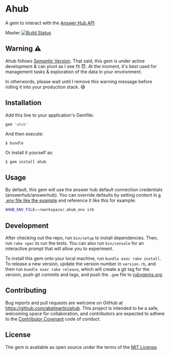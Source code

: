 # Ahub
A gem to interact with the [Answer Hub API](docs.answerhubapiv2.apiary.io)

Master
[![Build Status](https://travis-ci.org/abelmartin/ahub.svg?branch=master)](https://travis-ci.org/abelmartin/ahub)

## Warning :warning:

Ahub follows [Semantic Version](http://semver.org/).  That said, this gem is under active development & can pivot as I see fit :smiling_imp:. At the moment, it's best used for management tasks & exploration of the data in your environment.

In otherwords, please wait until I remove this warning message before rolling it into your production stack. :sweat_smile:

## Installation

Add this line to your application's Gemfile:

```ruby
gem 'ahub'
```

And then execute:

    $ bundle

Or install it yourself as:

    $ gem install ahub

## Usage

By default, this gem will use the answer hub default connection credentials (answerhub/answerhub).  You can override defaults by setting content in [a .env file like the example](https://github.com/abelmartin/ahub/blob/master/.env_example) and reference it like this for example:

```bash
AHUB_ENV_FILE=~/workspace/.ahub_env irb
```

## Development

After checking out the repo, run `bin/setup` to install dependencies. Then, run `rake spec` to run the tests. You can also run `bin/console` for an interactive prompt that will allow you to experiment.

To install this gem onto your local machine, run `bundle exec rake install`. To release a new version, update the version number in `version.rb`, and then run `bundle exec rake release`, which will create a git tag for the version, push git commits and tags, and push the `.gem` file to [rubygems.org](https://rubygems.org).

## Contributing

Bug reports and pull requests are welcome on GitHub at https://github.com/abelmartin/ahub. This project is intended to be a safe, welcoming space for collaboration, and contributors are expected to adhere to the [Contributor Covenant](contributor-covenant.org) code of conduct.


## License

The gem is available as open source under the terms of the [MIT License](http://opensource.org/licenses/MIT).

